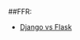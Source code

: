 ##FFR:
* [Django vs Flask](https://www.codementor.io/garethdwyer/flask-vs-django-why-flask-might-be-better-4xs7mdf8v)
